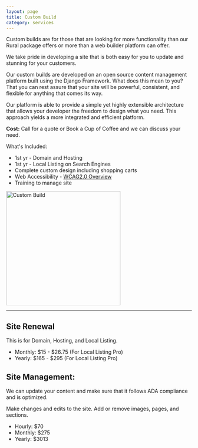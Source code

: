 ```yaml
---
layout: page
title: Custom Build
category: services
---
```


<p>Custom builds are for those that are looking for more functionality than our Rural package offers or more than a web builder platform can offer.</p>

<p>We take pride in developing a site that is both easy for you to update and stunning for your customers.</p>

<p>Our custom builds are developed on an open source content management platform built using the Django Framework. What does this mean to you? That you can rest assure that your site will be powerful, consistent, and flexible for anything that comes its way.</p>

<p>Our platform is able to provide a simple yet highly extensible architecture that allows your developer the freedom to design what you need. This approach yields a more integrated and efficient platform.</p>

<p><strong>Cost:</strong> Call for a quote or Book a Cup of Coffee and we can discuss your need.

<div class="row">
<div class="col-sm-6">
<p>What's Included:</p>
<ul>
  <li>1st yr - Domain and Hosting</li>
  <li>1st yr - Local Listing on Search Engines</li>
  <li>Complete custom design including shopping carts</li>
  <li>Web Accessibility - <a href="https://www.w3.org/WAI/intro/wcag" target="blank" title="WCSG2.0 Overview">WCAG2.0 Overview</a></li>
  <li>Training to manage site</li>
</ul>
</div>
<div class="col-sm-6">
<img src="{{baseurl}}/img/portfolio/customdevelopment.png" alt="Custom Build" width="310px">
</div>
</div>

<hr/>

<h2>Site Renewal</h2>
<p>This is for Domain, Hosting, and Local Listing.</p>
<ul>
  <li>Monthly: $15 - $26.75 (For Local Listing Pro)</li>
  <li>Yearly:  $165 - $295 (For Local Listing Pro)</li>
</ul>

<h2>Site Management:</h2>
<p>We can update your content and make sure that it follows ADA compliance and is optimized.</p>
<p>Make changes and edits to the site. Add or remove images, pages, and sections.</p>
<ul>
  <li>Hourly:  $70</li>
  <li>Monthly: $275</li>
  <li>Yearly:  $3013</li>
</ul>

&nbsp;
